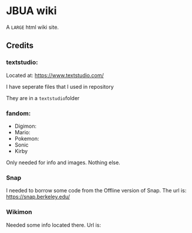 # JBUA wiki

A `LARGE` html wiki site.

## Credits

### textstudio: 

Located at: https://www.textstudio.com/ 

I have seperate files that I used in repository

They are in a ```textstudio```folder

### fandom: 

- Digimon:
- Mario:
- Pokemon:
- Sonic
- Kirby

Only needed for info and images. Nothing else.

### Snap

I needed to borrow some code from the Offline version of Snap. The url is: https://snap.berkeley.edu/

### Wikimon

Needed some info located there. Url is:

